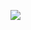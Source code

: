 [<img src="https://infy-k8-vsts.visualstudio.com/_apis/public/build/definitions/f4d3332b-9227-46bb-af54-6388ca13927a/1/badge"/>](https://infy-k8-vsts.visualstudio.com/MyFirstProject/_build/index?definitionId=1)
